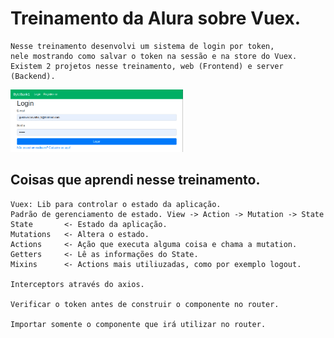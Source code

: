 # Treinamento da Alura sobre Vuex.

````
Nesse treinamento desenvolvi um sistema de login por token, 
nele mostrando como salvar o token na sessão e na store do Vuex.
Existem 2 projetos nesse treinamento, web (Frontend) e server (Backend).
````

<img alt="web" src="./web/src/assets/01.png" height="100px"/>

## Coisas que aprendi nesse treinamento.

````
Vuex: Lib para controlar o estado da aplicação.
Padrão de gerenciamento de estado. View -> Action -> Mutation -> State
State       <- Estado da aplicação.
Mutations   <- Altera o estado.
Actions     <- Ação que executa alguma coisa e chama a mutation.
Getters     <- Lê as informações do State.
Mixins      <- Actions mais utiliuzadas, como por exemplo logout.

Interceptors através do axios.

Verificar o token antes de construir o componente no router.

Importar somente o componente que irá utilizar no router.
````